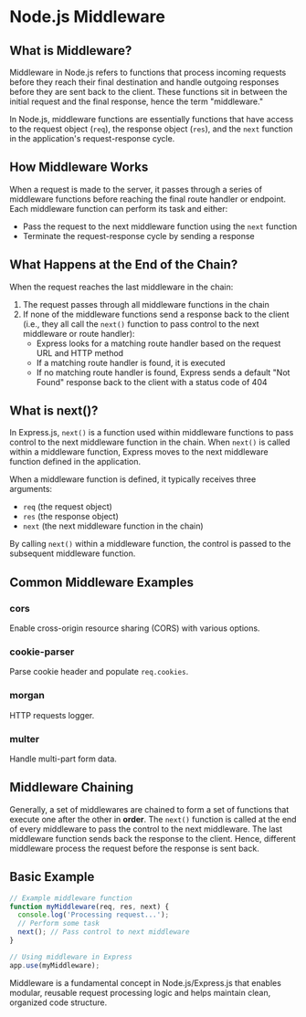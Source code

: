# Node.js Middleware

## What is Middleware?

Middleware in Node.js refers to functions that process incoming requests before they reach their final destination and handle outgoing responses before they are sent back to the client. These functions sit in between the initial request and the final response, hence the term "middleware."

In Node.js, middleware functions are essentially functions that have access to the request object (`req`), the response object (`res`), and the `next` function in the application's request-response cycle.

## How Middleware Works

When a request is made to the server, it passes through a series of middleware functions before reaching the final route handler or endpoint. Each middleware function can perform its task and either:
- Pass the request to the next middleware function using the `next` function
- Terminate the request-response cycle by sending a response

## What Happens at the End of the Chain?

When the request reaches the last middleware in the chain:

1. The request passes through all middleware functions in the chain
2. If none of the middleware functions send a response back to the client (i.e., they all call the `next()` function to pass control to the next middleware or route handler):
   - Express looks for a matching route handler based on the request URL and HTTP method
   - If a matching route handler is found, it is executed
   - If no matching route handler is found, Express sends a default "Not Found" response back to the client with a status code of 404

## What is next()?

In Express.js, `next()` is a function used within middleware functions to pass control to the next middleware function in the chain. When `next()` is called within a middleware function, Express moves to the next middleware function defined in the application.

When a middleware function is defined, it typically receives three arguments:
- `req` (the request object)
- `res` (the response object) 
- `next` (the next middleware function in the chain)

By calling `next()` within a middleware function, the control is passed to the subsequent middleware function.

## Common Middleware Examples

### cors
Enable cross-origin resource sharing (CORS) with various options.

### cookie-parser
Parse cookie header and populate `req.cookies`.

### morgan
HTTP requests logger.

### multer
Handle multi-part form data.

## Middleware Chaining

Generally, a set of middlewares are chained to form a set of functions that execute one after the other in **order**. The `next()` function is called at the end of every middleware to pass the control to the next middleware. The last middleware function sends back the response to the client. Hence, different middleware process the request before the response is sent back.

## Basic Example

```javascript
// Example middleware function
function myMiddleware(req, res, next) {
  console.log('Processing request...');
  // Perform some task
  next(); // Pass control to next middleware
}

// Using middleware in Express
app.use(myMiddleware);
```

Middleware is a fundamental concept in Node.js/Express.js that enables modular, reusable request processing logic and helps maintain clean, organized code structure.